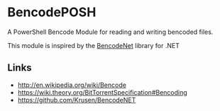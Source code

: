 # BencodePOSH
A PowerShell Bencode Module for reading and writing bencoded files.

This module is inspired by the [BencodeNet](https://github.com/Krusen/BencodeNET) library for .NET

## Links

* http://en.wikipedia.org/wiki/Bencode
* https://wiki.theory.org/BitTorrentSpecification#Bencoding
* https://github.com/Krusen/BencodeNET
